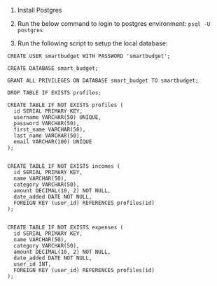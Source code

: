 1. Install Postgres

2. Run the below command to login to postgres environment:
   `psql -U postgres`

3. Run the following script to setup the local database:

```
CREATE USER smartbudget WITH PASSWORD 'smartbudget';

CREATE DATABASE smart_budget;

GRANT ALL PRIVILEGES ON DATABASE smart_budget TO smartbudget;

DROP TABLE IF EXISTS profiles;

CREATE TABLE IF NOT EXISTS profiles (
  id SERIAL PRIMARY KEY,
  username VARCHAR(50) UNIQUE,
  password VARCHAR(50),
  first_name VARCHAR(50),
  last_name VARCHAR(50),
  email VARCHAR(100) UNIQUE
);


CREATE TABLE IF NOT EXISTS incomes (
  id SERIAL PRIMARY KEY,
  name VARCHAR(50),
  category VARCHAR(50),
  amount DECIMAL(10, 2) NOT NULL,
  date_added DATE NOT NULL,
  FOREIGN KEY (user_id) REFERENCES profiles(id)
);


CREATE TABLE IF NOT EXISTS expenses (
  id SERIAL PRIMARY KEY,
  name VARCHAR(50),
  category VARCHAR(50),
  amount DECIMAL(10, 2) NOT NULL,
  date_added DATE NOT NULL,
  user_id INT,
  FOREIGN KEY (user_id) REFERENCES profiles(id)
);

```
